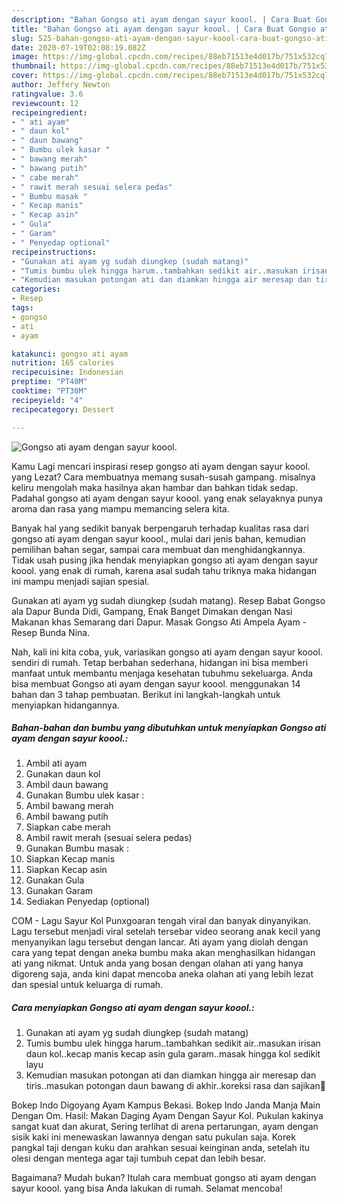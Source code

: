 ```yaml
---
description: "Bahan Gongso ati ayam dengan sayur koool. | Cara Buat Gongso ati ayam dengan sayur koool. Yang Enak Dan Mudah"
title: "Bahan Gongso ati ayam dengan sayur koool. | Cara Buat Gongso ati ayam dengan sayur koool. Yang Enak Dan Mudah"
slug: 525-bahan-gongso-ati-ayam-dengan-sayur-koool-cara-buat-gongso-ati-ayam-dengan-sayur-koool-yang-enak-dan-mudah
date: 2020-07-19T02:08:19.082Z
image: https://img-global.cpcdn.com/recipes/88eb71513e4d017b/751x532cq70/gongso-ati-ayam-dengan-sayur-koool-foto-resep-utama.jpg
thumbnail: https://img-global.cpcdn.com/recipes/88eb71513e4d017b/751x532cq70/gongso-ati-ayam-dengan-sayur-koool-foto-resep-utama.jpg
cover: https://img-global.cpcdn.com/recipes/88eb71513e4d017b/751x532cq70/gongso-ati-ayam-dengan-sayur-koool-foto-resep-utama.jpg
author: Jeffery Newton
ratingvalue: 3.6
reviewcount: 12
recipeingredient:
- " ati ayam"
- " daun kol"
- " daun bawang"
- " Bumbu ulek kasar "
- " bawang merah"
- " bawang putih"
- " cabe merah"
- " rawit merah sesuai selera pedas"
- " Bumbu masak "
- " Kecap manis"
- " Kecap asin"
- " Gula"
- " Garam"
- " Penyedap optional"
recipeinstructions:
- "Gunakan ati ayam yg sudah diungkep (sudah matang)"
- "Tumis bumbu ulek hingga harum..tambahkan sedikit air..masukan irisan daun kol..kecap manis kecap asin gula garam..masak hingga kol sedikit layu"
- "Kemudian masukan potongan ati dan diamkan hingga air meresap dan tiris..masukan potongan daun bawang di akhir..koreksi rasa dan sajikan🌷"
categories:
- Resep
tags:
- gongso
- ati
- ayam

katakunci: gongso ati ayam 
nutrition: 165 calories
recipecuisine: Indonesian
preptime: "PT40M"
cooktime: "PT30M"
recipeyield: "4"
recipecategory: Dessert

---
```



![Gongso ati ayam dengan sayur koool.](https://img-global.cpcdn.com/recipes/88eb71513e4d017b/751x532cq70/gongso-ati-ayam-dengan-sayur-koool-foto-resep-utama.jpg)

Kamu Lagi mencari inspirasi resep gongso ati ayam dengan sayur koool. yang Lezat? Cara membuatnya memang susah-susah gampang. misalnya keliru mengolah maka hasilnya akan hambar dan bahkan tidak sedap. Padahal gongso ati ayam dengan sayur koool. yang enak selayaknya punya aroma dan rasa yang mampu memancing selera kita.

Banyak hal yang sedikit banyak berpengaruh terhadap kualitas rasa dari gongso ati ayam dengan sayur koool., mulai dari jenis bahan, kemudian pemilihan bahan segar, sampai cara membuat dan menghidangkannya. Tidak usah pusing jika hendak menyiapkan gongso ati ayam dengan sayur koool. yang enak di rumah, karena asal sudah tahu triknya maka hidangan ini mampu menjadi sajian spesial.

Gunakan ati ayam yg sudah diungkep (sudah matang). Resep Babat Gongso ala Dapur Bunda Didi, Gampang, Enak Banget Dimakan dengan Nasi Makanan khas Semarang dari Dapur. Masak Gongso Ati Ampela Ayam - Resep Bunda Nina.


Nah, kali ini kita coba, yuk, variasikan gongso ati ayam dengan sayur koool. sendiri di rumah. Tetap berbahan sederhana, hidangan ini bisa memberi manfaat untuk membantu menjaga kesehatan tubuhmu sekeluarga. Anda bisa membuat Gongso ati ayam dengan sayur koool. menggunakan 14 bahan dan 3 tahap pembuatan. Berikut ini langkah-langkah untuk menyiapkan hidangannya.

<!--inarticleads1-->

##### Bahan-bahan dan bumbu yang dibutuhkan untuk menyiapkan Gongso ati ayam dengan sayur koool.:

1. Ambil  ati ayam
1. Gunakan  daun kol
1. Ambil  daun bawang
1. Gunakan  Bumbu ulek kasar :
1. Ambil  bawang merah
1. Ambil  bawang putih
1. Siapkan  cabe merah
1. Ambil  rawit merah (sesuai selera pedas)
1. Gunakan  Bumbu masak :
1. Siapkan  Kecap manis
1. Siapkan  Kecap asin
1. Gunakan  Gula
1. Gunakan  Garam
1. Sediakan  Penyedap (optional)


COM - Lagu Sayur Kol Punxgoaran tengah viral dan banyak dinyanyikan. Lagu tersebut menjadi viral setelah tersebar video seorang anak kecil yang menyanyikan lagu tersebut dengan lancar. Ati ayam yang diolah dengan cara yang tepat dengan aneka bumbu maka akan menghasilkan hidangan ati yang nikmat. Untuk anda yang bosan dengan olahan ati yang hanya digoreng saja, anda kini dapat mencoba aneka olahan ati yang lebih lezat dan spesial untuk keluarga di rumah. 

<!--inarticleads2-->

##### Cara menyiapkan Gongso ati ayam dengan sayur koool.:

1. Gunakan ati ayam yg sudah diungkep (sudah matang)
1. Tumis bumbu ulek hingga harum..tambahkan sedikit air..masukan irisan daun kol..kecap manis kecap asin gula garam..masak hingga kol sedikit layu
1. Kemudian masukan potongan ati dan diamkan hingga air meresap dan tiris..masukan potongan daun bawang di akhir..koreksi rasa dan sajikan🌷


Bokep Indo Digoyang Ayam Kampus Bekasi. Bokep Indo Janda Manja Main Dengan Om. Hasil: Makan Daging Ayam Dengan Sayur Kol. Pukulan kakinya sangat kuat dan akurat, Sering terlihat di arena pertarungan, ayam dengan sisik kaki ini menewaskan lawannya dengan satu pukulan saja. Korek pangkal taji dengan kuku dan arahkan sesuai keinginan anda, setelah itu olesi dengan mentega agar taji tumbuh cepat dan lebih besar. 

Bagaimana? Mudah bukan? Itulah cara membuat gongso ati ayam dengan sayur koool. yang bisa Anda lakukan di rumah. Selamat mencoba!
